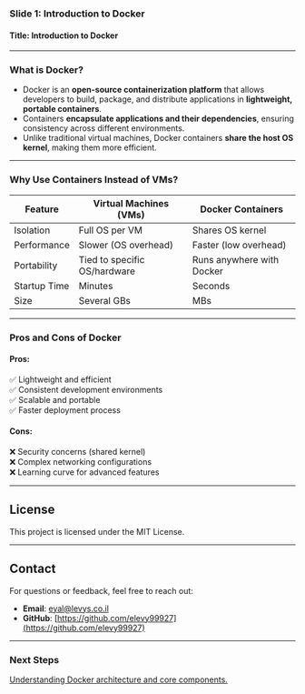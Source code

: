 ### **Slide 1: Introduction to Docker**
#### **Title: Introduction to Docker**
---
### **What is Docker?**
- Docker is an **open-source containerization platform** that allows developers to build, package, and distribute applications in **lightweight, portable containers**.
- Containers **encapsulate applications and their dependencies**, ensuring consistency across different environments.
- Unlike traditional virtual machines, Docker containers **share the host OS kernel**, making them more efficient.

---
### **Why Use Containers Instead of VMs?**
| Feature        | Virtual Machines (VMs) | Docker Containers |
|---------------|-----------------------|-------------------|
| Isolation    | Full OS per VM | Shares OS kernel |
| Performance  | Slower (OS overhead) | Faster (low overhead) |
| Portability  | Tied to specific OS/hardware | Runs anywhere with Docker |
| Startup Time | Minutes | Seconds |
| Size | Several GBs | MBs |

---
### **Pros and Cons of Docker**
#### **Pros:**
✅ Lightweight and efficient  
✅ Consistent development environments  
✅ Scalable and portable  
✅ Faster deployment process  

#### **Cons:**
❌ Security concerns (shared kernel)  
❌ Complex networking configurations  
❌ Learning curve for advanced features  

---
## License
This project is licensed under the MIT License.

---
## **Contact**
For questions or feedback, feel free to reach out:
- **Email**: eyal@levys.co.il
- **GitHub**: [https://github.com/elevy99927](https://github.com/elevy99927)

---
### **Next Steps**
<A href="./Chapter-2.md">Understanding Docker architecture and core components. </A>
